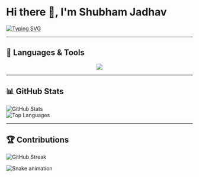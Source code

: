 
# Hi there 👋, I'm Shubham Jadhav  

[![Typing SVG](https://readme-typing-svg.herokuapp.com?size=24&color=FF5733&center=true&vCenter=true&width=600&lines=AI+%26+Data+Science+Student;Machine+Learning+%7C+Deep+Learning;Data+Visualization+%7C+NLP)](https://git.io/typing-svg)  

---

## 🚀 Languages & Tools  

<p align="center">
  <img src="https://skillicons.dev/icons?i=python,tensorflow,pytorch,mysql,git,linux" />
</p>

---

## 📊 GitHub Stats  
![GitHub Stats](https://github-readme-stats.vercel.app/api?username=your-username&show_icons=true&theme=radical)  
![Top Languages](https://github-readme-stats.vercel.app/api/top-langs/?username=your-username&layout=compact&theme=radical)  

---

## 🏆 Contributions  
![GitHub Streak](https://github-readme-streak-stats.herokuapp.com?user=your-username&theme=radical)  

![Snake animation](https://github.com/your-username/your-username/blob/output/github-contribution-grid-snake.svg)  
